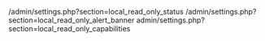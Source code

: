 /admin/settings.php?section=local_read_only_status
/admin/settings.php?section=local_read_only_alert_banner
admin/settings.php?section=local_read_only_capabilities